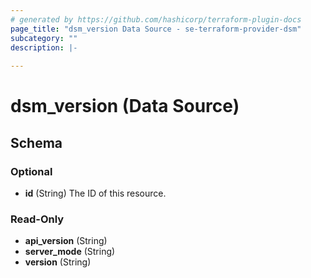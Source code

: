 ```yaml
---
# generated by https://github.com/hashicorp/terraform-plugin-docs
page_title: "dsm_version Data Source - se-terraform-provider-dsm"
subcategory: ""
description: |-
  
---
```


# dsm_version (Data Source)





<!-- schema generated by tfplugindocs -->
## Schema

### Optional

- **id** (String) The ID of this resource.

### Read-Only

- **api_version** (String)
- **server_mode** (String)
- **version** (String)


